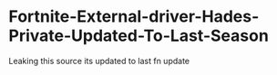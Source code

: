 # Fortnite-External-driver-Hades-Private-Updated-To-Last-Season
Leaking this source its updated to last fn update
